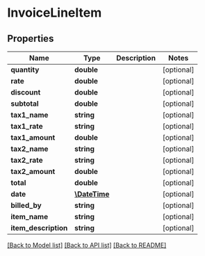 # InvoiceLineItem

## Properties
Name | Type | Description | Notes
------------ | ------------- | ------------- | -------------
**quantity** | **double** |  | [optional] 
**rate** | **double** |  | [optional] 
**discount** | **double** |  | [optional] 
**subtotal** | **double** |  | [optional] 
**tax1_name** | **string** |  | [optional] 
**tax1_rate** | **string** |  | [optional] 
**tax1_amount** | **double** |  | [optional] 
**tax2_name** | **string** |  | [optional] 
**tax2_rate** | **string** |  | [optional] 
**tax2_amount** | **double** |  | [optional] 
**total** | **double** |  | [optional] 
**date** | [**\DateTime**](\DateTime.md) |  | [optional] 
**billed_by** | **string** |  | [optional] 
**item_name** | **string** |  | [optional] 
**item_description** | **string** |  | [optional] 

[[Back to Model list]](../README.md#documentation-for-models) [[Back to API list]](../README.md#documentation-for-api-endpoints) [[Back to README]](../README.md)


